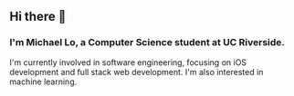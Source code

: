 ## Hi there 👋 
### I'm Michael Lo, a Computer Science student at UC Riverside.

I'm currently involved in software engineering, focusing on iOS development and full stack web development. I'm also interested in machine learning.
